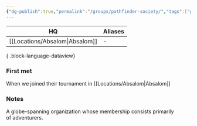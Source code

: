 ```yaml
---
{"dg-publish":true,"permalink":"/groups/pathfinder-society/","tags":["group"],"noteIcon":"group","created":"2024-01-06T13:07:12.317+01:00","updated":"2024-01-08T23:28:00.762+01:00"}
---
```


| HQ          | Aliases |
| ----------- | ------- |
| [[Locations/Absalom\|Absalom]] | \-      |

{ .block-language-dataview}
### First met
When we joined their tournament in [[Locations/Absalom\|Absalom]] 
### Notes
A globe-spanning organization whose membership consists primarily of adventurers.